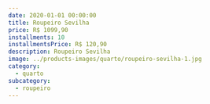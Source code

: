 ```yaml
---
date: 2020-01-01 00:00:00
title: Roupeiro Sevilha
price: R$ 1099,90
installments: 10
installmentsPrice: R$ 120,90
description: Roupeiro Sevilha
image: ../products-images/quarto/roupeiro-sevilha-1.jpg
category:
  - quarto
subcategory:
  - roupeiro
---
```

